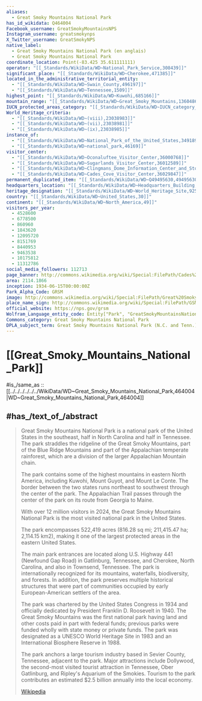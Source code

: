 ```yaml
---
aliases:
  - Great Smoky Mountains National Park
has_id_wikidata: Q464004
Facebook_username: GreatSmokyMountainsNPS
Instagram_username: greatsmokynps
X_Twitter_username: GreatSmokyNPS
native_label:
  - Great Smoky Mountains National Park (en anglais)
  - Great Smoky Mountains National Park
coordinate_location: Point(-83.425 35.611111111)
operator: "[[_Standards/WikiData/WD~National_Park_Service,308439]]"
significant_place: "[[_Standards/WikiData/WD~Cherokee,471385]]"
located_in_the_administrative_territorial_entity:
  - "[[_Standards/WikiData/WD~Swain_County,496197]]"
  - "[[_Standards/WikiData/WD~Tennessee,1509]]"
highest_point: "[[_Standards/WikiData/WD~Kuwohi,685166]]"
mountain_range: "[[_Standards/WikiData/WD~Great_Smoky_Mountains,1360486]]"
IUCN_protected_areas_category: "[[_Standards/WikiData/WD~IUCN_category_II_National_Park,14545628]]"
World_Heritage_criteria:
  - "[[_Standards/WikiData/WD~(viii),23038983]]"
  - "[[_Standards/WikiData/WD~(vii),23038981]]"
  - "[[_Standards/WikiData/WD~(ix),23038985]]"
instance_of:
  - "[[_Standards/WikiData/WD~National_Park_of_the_United_States,34918903]]"
  - "[[_Standards/WikiData/WD~national_park,46169]]"
visitor_center:
  - "[[_Standards/WikiData/WD~Oconaluftee_Visitor_Center,36000768]]"
  - "[[_Standards/WikiData/WD~Sugarlands_Visitor_Center,36012589]]"
  - "[[_Standards/WikiData/WD~Clingmans_Dome_Information_Center_and_Store,36013710]]"
  - "[[_Standards/WikiData/WD~Cades_Cove_Visitor_Center,36029847]]"
permanent_duplicated_item: "[[_Standards/WikiData/WD~Q49495630,49495630]]"
headquarters_location: "[[_Standards/WikiData/WD~Headquarters_Building,97586411]]"
heritage_designation: "[[_Standards/WikiData/WD~World_Heritage_Site,9259]]"
country: "[[_Standards/WikiData/WD~United_States,30]]"
continent: "[[_Standards/WikiData/WD~North_America,49]]"
visitors_per_year:
  - 4528600
  - 6778500
  - 860960
  - 1843620
  - 12095720
  - 8151769
  - 8440953
  - 9463538
  - 10175812
  - 11312786
social_media_followers: 112713
page_banner: http://commons.wikimedia.org/wiki/Special:FilePath/Cades%20Cove%20banner.jpg
area: 2114.1866
inception: 1934-06-15T00:00:00Z
Park_Alpha_Code: GRSM
image: http://commons.wikimedia.org/wiki/Special:FilePath/Great%20Smoky%20Mountains%20Cades%20Cove%20View.jpg
place_name_sign: http://commons.wikimedia.org/wiki/Special:FilePath/GSMNP-Sign-27527-1.jpg
official_website: https://nps.gov/grsm
Wolfram_Language_entity_code: Entity["Park", "GreatSmokyMountainsNationalPark::t97b2"]
Commons_category: Great Smoky Mountains National Park
DPLA_subject_term: Great Smoky Mountains National Park (N.C. and Tenn.)
---
```


# [[Great_Smoky_Mountains_National_Park]] 

#is_/same_as :: [[../../../../../../WikiData/WD~Great_Smoky_Mountains_National_Park,464004|WD~Great_Smoky_Mountains_National_Park,464004]] 

## #has_/text_of_/abstract 

> Great Smoky Mountains National Park is a national park of the United States in the southeast, 
> half in North Carolina and half in Tennessee. 
> The park straddles the ridgeline of the Great Smoky Mountains, 
> part of the Blue Ridge Mountains and part of the Appalachian temperate rainforest, 
> which are a division of the larger Appalachian Mountain chain. 
> 
> The park contains some of the highest mountains in eastern North America, 
> including Kuwohi, Mount Guyot, and Mount Le Conte. 
> The border between the two states runs northeast to southwest through the center of the park. 
> The Appalachian Trail passes through the center of the park on its route from Georgia to Maine. 
> 
> With over 12 million visitors in 2024, 
> the Great Smoky Mountains National Park is the most visited national park in the United States.
>
> The park encompasses 522,419 acres (816.28 sq mi; 211,415.47 ha; 2,114.15 km2), 
> making it one of the largest protected areas in the eastern United States. 
> 
> The main park entrances are located along U.S. Highway 441 (Newfound Gap Road) in Gatlinburg, Tennessee, and Cherokee, North Carolina, and also in Townsend, Tennessee. The park is internationally recognized for its mountains, waterfalls, biodiversity, and forests. In addition, the park preserves multiple historical structures that were part of communities occupied by early European-American settlers of the area.
>
> The park was chartered by the United States Congress in 1934 and officially dedicated by President Franklin D. Roosevelt in 1940. The Great Smoky Mountains was the first national park having land and other costs paid in part with federal funds; previous parks were funded wholly with state money or private funds. The park was designated as a UNESCO World Heritage Site in 1983 and an International Biosphere Reserve in 1988.
>
> The park anchors a large tourism industry based in Sevier County, Tennessee, adjacent to the park. Major attractions include Dollywood, the second-most visited tourist attraction in Tennessee, Ober Gatlinburg, and Ripley's Aquarium of the Smokies. Tourism to the park contributes an estimated $2.5 billion annually into the local economy.
>
> [Wikipedia](https://en.wikipedia.org/wiki/Great%20Smoky%20Mountains%20National%20Park) 

